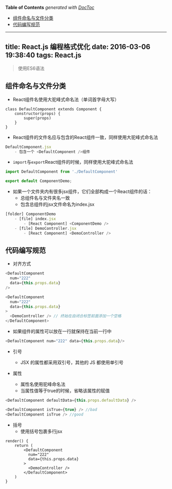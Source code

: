 <!-- START doctoc generated TOC please keep comment here to allow auto update -->
<!-- DON'T EDIT THIS SECTION, INSTEAD RE-RUN doctoc TO UPDATE -->
**Table of Contents**  *generated with [DocToc](https://github.com/thlorenz/doctoc)*

- [组件命名与文件分类](#%E7%BB%84%E4%BB%B6%E5%91%BD%E5%90%8D%E4%B8%8E%E6%96%87%E4%BB%B6%E5%88%86%E7%B1%BB)
- [代码编写规范](#%E4%BB%A3%E7%A0%81%E7%BC%96%E5%86%99%E8%A7%84%E8%8C%83)

<!-- END doctoc generated TOC please keep comment here to allow auto update -->

---
title: React.js 编程格式优化
date: 2016-03-06 19:38:40
tags: React.js
---

> 使用ES6语法

## 组件命名与文件分类

- React组件名使用大驼峰式命名法（单词首字母大写）

```
class DefaultComponent extends Component {
	constructor(props) {
		super(props)
	}
}
```

- React组件的文件名应与包含的React组件一致，同样使用大驼峰式命名法

```js
DefaultComponent.jsx
	- 包含一个 <DefaultComponent />组件
```

- `import`与`export`React组件的时候，同样使用大驼峰式命名法

```js
import DefaultComponent from './DefaultComponent'

export default ComponentDemo;
```

- 如果一个文件夹内有很多jsx组件，它们全部构成一个React组件的话：
	- 总组件名与文件夹名一致
	- 包含总组件的jsx文件命名为index.jsx

```js
[folder] ComponentDemo
	- [file] index.jsx
		- [React Component] <ComponentDemo />
	- [file] DemoController.jsx
		- [React Component] <DemoController />
```

## 代码编写规范

- 对齐方式

```js
<DefaultComponent
  num="222"
  data={this.props.data}
/>

<DefaultComponent
  num="222"
  data={this.props.data}
>
  <DemoController /> // 终始在自闭合标签前面添加一个空格
</DefaultComponent>
```

- 如果组件的属性可以放在一行就保持在当前一行中

```js
<DefaultComponent num="222" data={this.props.data}/>
```

- 引号
	- JSX 的属性都采用双引号，其他的 JS 都使用单引号

- 属性
	- 属性名使用驼峰命名法
	- 当属性值等于true的时候，省略该属性的赋值

```js
<DefaultComponent defaultData={this.props.defaultData} />

<DefaultComponent isTrue={true} /> //bad
<DefaultComponent isTrue /> //good
```

- 括号
	- 使用括号包裹多行jsx

```
render() {
	return (
		<DefaultComponent
		  num="222"
		  data={this.props.data}
		>
		  <DemoController />
		</DefaultComponent>
	)
}
```